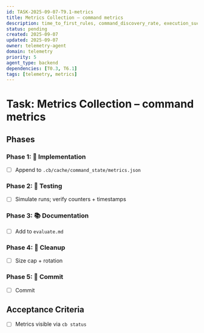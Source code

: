 ```yaml
---
id: TASK-2025-09-07-T9.1-metrics
title: Metrics Collection – command metrics
description: time_to_first_rules, command_discovery_rate, execution_success_rate → metrics.json
status: pending
created: 2025-09-07
updated: 2025-09-07
owner: telemetry-agent
domain: telemetry
priority: 5
agent_type: backend
dependencies: [T0.3, T6.1]
tags: [telemetry, metrics]
---
```


# Task: Metrics Collection – command metrics

## Phases
### Phase 1: 🚀 Implementation
- [ ] Append to `.cb/cache/command_state/metrics.json`

### Phase 2: 🧪 Testing
- [ ] Simulate runs; verify counters + timestamps

### Phase 3: 📚 Documentation
- [ ] Add to `evaluate.md`

### Phase 4: 🧹 Cleanup
- [ ] Size cap + rotation

### Phase 5: 💾 Commit
- [ ] Commit

## Acceptance Criteria
- [ ] Metrics visible via `cb status`

